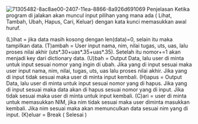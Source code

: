 ![71305482-8ac8ae00-2407-11ea-8866-8a926d691069](https://user-images.githubusercontent.com/56861575/71541464-e822a900-298b-11ea-8465-1d986e74a374.png)
Penjelasan Ketika program di jalakan akan muncul input pilihan yang mana ada ( Lihat, Tambah, Ubah, Hapus, Cari, Keluar) dengan kata kunci memasukkan awal huruf.

(L)ihat = jika data masih kosong dengan len(data)=0, selain itu maka tampilkan data. (T)ambah = User input nama, nim, nilai tugas, uts, uas, lalu proses nilai akhir (uts*.30+uas*.35+uas*.35). Setelah itu nomor+=1 akan menjadi key dari dictionary data. (U)bah = Output Data, lalu user di minta untuk input sesuai nomor yang ingin di ubah. Jika yang di input sesuai maka user input nama, nim, nilai, tugas, uts, uas lalu proses nilai akhir. Jika yang di input tidak sesuai maka user di minta input kembali. (H)apus = Output Data, lalu user di minta untuk input sesuai nomor yang di hapus. Jika yang di input sesuai maka data akan di hapus sesuai nomor yang di input. Jika tidak sesuai maka user di minta untuk input kembali. (C)ari = user di minta untuk memasukkan NIM, jika nim tidak sesuai maka user diminta masukkan kembali. Jika nim sesuai maka akan memunculkan data sesuai nim yang di input. (K)eluar = Break ( Selesai )
